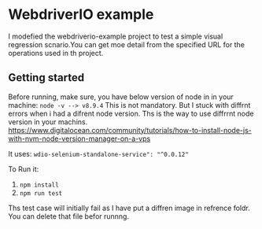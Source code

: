 # WebdriverIO example

I modefied the webdriverio-example project to test a simple visual regression scnario.You can get moe detail from the specified URL for the operations used in th project.

## Getting started

Before running, make sure, you have below version of node in in your machine:
 `node -v --> v8.9.4`
This is not mandatory. But I stuck with diffrnt errors when i had a difrent node version.
Ths is the way to use diffrrnt node version in your machins.
https://www.digitalocean.com/community/tutorials/how-to-install-node-js-with-nvm-node-version-manager-on-a-vps

 It uses:
 `wdio-selenium-standalone-service": "^0.0.12"`


To Run it: 

1. `npm install`
2. `npm run test`

Ths test case will initially fail as I have put a diffren image in refrence foldr. You can delete that file befor runnng.


